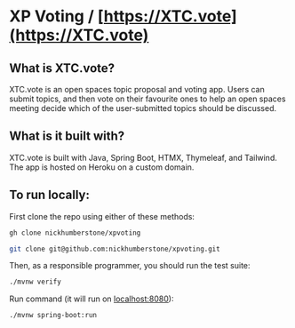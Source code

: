 # XP Voting / [https://XTC.vote](https://XTC.vote)

## What is XTC.vote?

XTC.vote is an open spaces topic proposal and voting app. Users can submit topics, and then vote on their favourite ones to help an open spaces meeting decide which of the user-submitted topics should be discussed.

## What is it built with?

XTC.vote is built with Java, Spring Boot, HTMX, Thymeleaf, and Tailwind. The app is hosted on Heroku on a custom domain.

## To run locally:

First clone the repo using either of these methods:

```bash
gh clone nickhumberstone/xpvoting
```

```bash
git clone git@github.com:nickhumberstone/xpvoting.git
```

Then, as a responsible programmer, you should run the test suite:

```bash
./mvnw verify
```

Run command (it will run on [localhost:8080](http://localhost:8080)):

```bash
./mvnw spring-boot:run
```
